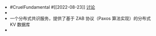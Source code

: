 - #CruelFundamental #[[2022-08-23]] [讨论](https://github.com/CYZH1307/CruelFundamental/tree/main/homework/202208/23)
-
- 一个分布式共识服务，提供了基于 ZAB 协议（Paxos 算法实现）的分布式 KV 数据库
-